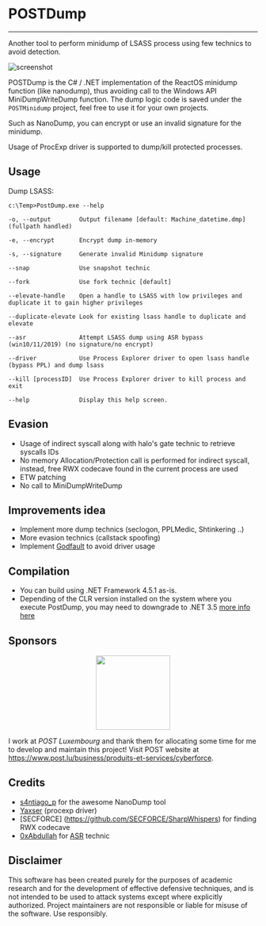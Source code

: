 # POSTDump

----

Another tool to perform minidump of LSASS process using few technics to avoid detection.

![screenshot](resources/driver.png)

POSTDump is the C# / .NET implementation of the ReactOS minidump function (like nanodump), thus avoiding call to the Windows API MiniDumpWriteDump function.
The dump logic code is saved under the `POSTMinidump` project, feel free to use it for your own projects.

Such as NanoDump, you can encrypt or use an invalid signature for the minidump.

Usage of ProcExp driver is supported to dump/kill protected processes.

## Usage

Dump LSASS:

    c:\Temp>PostDump.exe --help

    -o, --output        Output filename [default: Machine_datetime.dmp] (fullpath handled)

    -e, --encrypt       Encrypt dump in-memory

    -s, --signature     Generate invalid Minidump signature

    --snap              Use snapshot technic

    --fork              Use fork technic [default]

    --elevate-handle    Open a handle to LSASS with low privileges and duplicate it to gain higher privileges
	
    --duplicate-elevate Look for existing lsass handle to duplicate and elevate
	
    --asr               Attempt LSASS dump using ASR bypass (win10/11/2019) (no signature/no encrypt)
	
    --driver            Use Process Explorer driver to open lsass handle (bypass PPL) and dump lsass
	
    --kill [processID]  Use Process Explorer driver to kill process and exit

    --help              Display this help screen.


## Evasion
- Usage of indirect syscall along with halo's gate technic to retrieve syscalls IDs
- No memory Allocation/Protection call is performed for indirect syscall, instead, free RWX codecave found in the current process are used
- ETW patching
- No call to MiniDumpWriteDump


## Improvements idea
- Implement more dump technics (seclogon, PPLMedic, Shtinkering ..)
- More evasion technics (callstack spoofing)
- Implement [Godfault](https://github.com/gabriellandau/PPLFault) to avoid driver usage


## Compilation
- You can build using .NET Framework 4.5.1 as-is.
- Depending of the CLR version installed on the system where you execute PostDump, you may need to downgrade to .NET 3.5 [more info here](https://learn.microsoft.com/fr-fr/dotnet/framework/migration-guide/versions-and-dependencies)

## Sponsors

<div align="center">
  <a href="https://www.post.lu/business/produits-et-services/cyberforce" title="Follow">
    <img width="150" src="https://upload.wikimedia.org/wikipedia/de/c/c6/Post_Luxembourg_Logo_2013.png">
  </a>
</div>

I work at *POST Luxembourg* and thank them for allocating some time for me to develop and maintain this project! Visit POST website at https://www.post.lu/business/produits-et-services/cyberforce.


## Credits
- [s4ntiago_p](https://twitter.com/s4ntiago_p) for the awesome NanoDump tool
- [Yaxser](https://github.com/Yaxser/Backstab) (procexp driver)
- [SECFORCE] (https://github.com/SECFORCE/SharpWhispers) for finding RWX codecave
- [0xAbdullah](https://github.com/0xAbdullah/) for [ASR](https://github.com/0xAbdullah/Offensive-Snippets/blob/main/C%23/PInvoke/ASR_bypass_to_dump_LSASS.cs) technic 


## Disclaimer
This software has been created purely for the purposes of academic research and for the development of effective defensive techniques, and is not intended to be used to attack systems except where explicitly authorized. Project maintainers are not responsible or liable for misuse of the software. Use responsibly.
